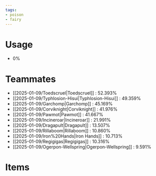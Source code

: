 ```yaml
---
tags:
- poison
- fairy
---
```

# Usage
- 0%
# Teammates
- [[2025-01-09/Toedscruel|Toedscruel]] : 52.393%
- [[2025-01-09/Typhlosion-Hisui|Typhlosion-Hisui]] : 49.359%
- [[2025-01-09/Garchomp|Garchomp]] : 45.169%
- [[2025-01-09/Corviknight|Corviknight]] : 41.976%
- [[2025-01-09/Pawmot|Pawmot]] : 41.667%
- [[2025-01-09/Incineroar|Incineroar]] : 21.991%
- [[2025-01-09/Dragapult|Dragapult]] : 13.507%
- [[2025-01-09/Rillaboom|Rillaboom]] : 10.860%
- [[2025-01-09/Iron%20Hands|Iron Hands]] : 10.713%
- [[2025-01-09/Regigigas|Regigigas]] : 10.316%
- [[2025-01-09/Ogerpon-Wellspring|Ogerpon-Wellspring]] : 9.591%
# Items